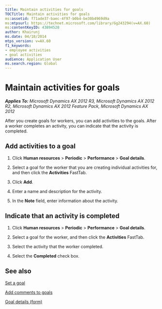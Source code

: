 ```yaml
---
title: Maintain activities for goals
TOCTitle: Maintain activities for goals
ms:assetid: f71ade37-baec-4f97-b0b4-be30b4969d9a
ms:mtpsurl: https://technet.microsoft.com/library/Gg243294(v=AX.60)
ms:contentKeyID: 43894528
author: Khairunj
ms.date: 04/18/2014
mtps_version: v=AX.60
f1_keywords:
- employee activities
- goal activities
audience: Application User
ms.search.region: Global
---
```


# Maintain activities for goals 


_**Applies To:** Microsoft Dynamics AX 2012 R3, Microsoft Dynamics AX 2012 R2, Microsoft Dynamics AX 2012 Feature Pack, Microsoft Dynamics AX 2012_

After you create goals for workers, you can add activities to the goals. After a worker completes an activity, you can indicate that the activity is completed.

## Add activities to a goal

1.  Click **Human resources** \> **Periodic** \> **Performance** \> **Goal details**.

2.  Select a goal for the worker that you are creating individual activities for, and then click the **Activities** FastTab.

3.  Click **Add**.

4.  Enter a name and description for the activity.

5.  In the **Note** field, enter information about the activity.

## Indicate that an activity is completed

1.  Click **Human resources** \> **Periodic** \> **Performance** \> **Goal details**.

2.  Select a goal for the worker, and then click the **Activities** FastTab.

3.  Select the activity that the worker completed.

4.  Select the **Completed** check box.

## See also

[Set a goal](set-a-goal.md)

[Add comments to goals](add-comments-to-goals.md)

[Goal details (form)](https://technet.microsoft.com/library/hh227645\(v=ax.60\))

  


